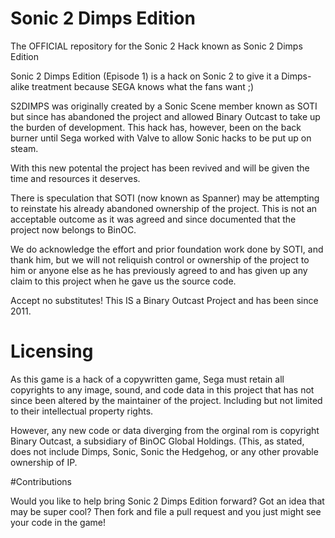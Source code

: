 # Sonic 2 Dimps Edition
The OFFICIAL repository for the Sonic 2 Hack known as Sonic 2 Dimps Edition

Sonic 2 Dimps Edition (Episode 1) is a hack on Sonic 2 to give it a Dimps-alike treatment because SEGA knows what the fans want ;)

S2DIMPS was originally created by a Sonic Scene member known as SOTI but since has abandoned the project and allowed Binary Outcast to take up the burden of development. This hack has, however, been on the back burner until Sega worked with Valve to allow Sonic hacks to be put up on steam.

With this new potental the project has been revived and will be given the time and resources it deserves.

There is speculation that SOTI (now known as Spanner) may be attempting to reinstate his already abandoned ownership of the project. This is not an acceptable outcome as it was agreed and since documented that the project now belongs to BinOC.

We do acknowledge the effort and prior foundation work done by SOTI, and thank him, but we will not reliquish control or ownership of the project to him or anyone else as he has previously agreed to and has given up any claim to this project when he gave us the source code.

Accept no substitutes! This IS a Binary Outcast Project and has been since 2011.

# Licensing

As this game is a hack of a copywritten game, Sega must retain all copyrights to any image, sound, and code data in this project that has not since been altered by the maintainer of the project. Including but not limited to their intellectual property rights.

However, any new code or data diverging from the orginal rom is copyright Binary Outcast, a subsidiary of BinOC Global Holdings.
(This, as stated, does not include Dimps, Sonic, Sonic the Hedgehog, or any other provable ownership of IP.

#Contributions

Would you like to help bring Sonic 2 Dimps Edition forward? Got an idea that may be super cool? Then fork and file a pull request and you just might see your code in the game!

